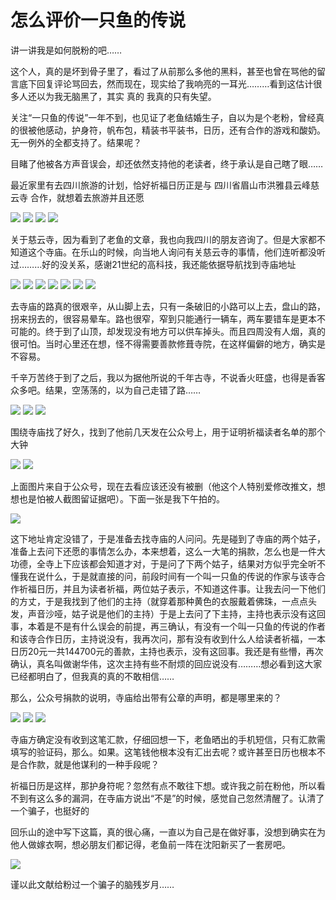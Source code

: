 # 怎么评价一只鱼的传说


讲一讲我是如何脱粉的吧…… 

这个人，真的是坏到骨子里了，看过了从前那么多他的黑料，甚至也曾在骂他的留言底下回复评论骂回去，然而现在，现实给了我响亮的一耳光………看到这估计很多人还以为我无脑黑了，其实 真的 我真的只有失望。

关注“一只鱼的传说”一年不到，也见证了老鱼结婚生子，自以为是个老粉，曾经真的很被他感动，护身符，帆布包，精装书平装书，日历，还有合作的游戏和酸奶。无一例外的全都支持了。结果呢？

目睹了他被各方声音误会，却还依然支持他的老读者，终于承认是自己瞎了眼……

最近家里有去四川旅游的计划，恰好祈福日历正是与 四川省眉山市洪雅县云峰慈云寺 合作，就想着去旅游并且还愿

![](https://ws1.sinaimg.cn/mw690/007HG4n9ly1g1md1tcc0oj30ku0zr77r.jpg)
![](https://ws1.sinaimg.cn/mw690/007HG4n9ly1g1mczm8gfaj30ku112jvc.jpg)
![](https://ws1.sinaimg.cn/mw690/007HG4n9ly1g1md0ryzrbj30ku112wht.jpg)
![](https://ws1.sinaimg.cn/mw690/007HG4n9ly1g1mcymdr9ij30d70o3q4i.jpg)

关于慈云寺，因为看到了老鱼的文章，我也向我四川的朋友咨询了。但是大家都不知道这个寺庙。在乐山的时候，向当地人询问有关慈云寺的事情，他们连听都没听过………好的没关系，感谢21世纪的高科技，我还能依据导航找到寺庙地址

![](https://ws1.sinaimg.cn/mw690/007HG4n9ly1g1md2y4ahij30bc06k0sp.jpg)
![](https://ws1.sinaimg.cn/mw690/007HG4n9ly1g1md36z6aej307u0d4aa5.jpg)
![](https://ws1.sinaimg.cn/mw690/007HG4n9ly1g1md3dgaqzj307d0d43yr.jpg)
![](https://ws1.sinaimg.cn/mw690/007HG4n9ly1g1md3lg3lsj30bo06kjrn.jpg)
![](https://ws1.sinaimg.cn/mw690/007HG4n9ly1g1md3s1p28j30bo06kq3g.jpg)
![](https://ws1.sinaimg.cn/mw690/007HG4n9ly1g1md3vj05wj30bo06kt90.jpg)
![](https://ws1.sinaimg.cn/mw690/007HG4n9ly1g1md413x8cj303p06k747.jpg)

去寺庙的路真的很艰辛，从山脚上去，只有一条破旧的小路可以上去，盘山的路，拐来拐去的，很容易晕车。路也很窄，窄到只能通行一辆车，两车要错车是更本不可能的。终于到了山顶，却发现没有地方可以供车掉头。而且四周没有人烟，真的很可怕。当时心里还在想，怪不得需要善款修葺寺院，在这样偏僻的地方，确实是不容易。

千辛万苦终于到了之后，我以为据他所说的千年古寺，不说香火旺盛，也得是香客众多吧。结果，空荡荡的，以为自己走错了路……

![](https://ws1.sinaimg.cn/large/007HG4n9ly1g1md4khcroj307e0d4dg5.jpg)
![](https://ws1.sinaimg.cn/large/007HG4n9ly1g1md4p57c1j307e0d43yo.jpg)
![](https://ws1.sinaimg.cn/large/007HG4n9ly1g1md4umuhtj307e0d4weu.jpg)

围绕寺庙找了好久，找到了他前几天发在公众号上，用于证明祈福读者名单的那个大钟

![](https://ws1.sinaimg.cn/large/007HG4n9ly1g1md54wf4kj307k0d5aad.jpg)
![](https://ws1.sinaimg.cn/large/007HG4n9ly1g1md58g0xbj309u0d4aai.jpg)

上面图片来自于公众号，现在去看应该还没有被删（他这个人特别爱修改推文，想想也是怕被人截图留证据吧）。下面一张是我下午拍的。

![](https://ws1.sinaimg.cn/large/007HG4n9ly1g1md5fupwlj30j70atjst.jpg)


这下地址肯定没错了，于是准备去找寺庙的人问问。先是碰到了寺庙的两个姑子，准备上去问下还愿的事情怎么办，本来想着，这么一大笔的捐款，怎么也是一件大功德，全寺上下应该都会知道才对，于是问了下两个姑子，结果对方似乎完全听不懂我在说什么，于是就直接的问，前段时间有一个叫一只鱼的传说的作家与该寺合作祈福日历，并且为读者祈福，两位姑子表示，不知道这件事。让我去问一下他们的方丈，于是我找到了他们的主持（就穿着那种黄色的衣服戴着佛珠，一点点头发，声音沙哑，姑子说是他们的主持）于是上去问了下主持，主持也表示没有这回事，本着是不是有什么误会的前提，再三确认，有没有一个叫一只鱼的传说的作者和该寺合作日历，主持说没有，我再次问，那有没有收到什么人给读者祈福，一本日历20元一共144700元的善款，主持也表示，没有这回事。我还是有些懵，再次确认，真名叫做谢华伟，这次主持有些不耐烦的回应说没有………想必看到这大家已经都明白了，但我真的真的不敢相信……

那么，公众号捐款的说明，寺庙给出带有公章的声明，都是哪里来的？

![](https://ws1.sinaimg.cn/large/007HG4n9ly1g1md5q8vyxj307p0d40t0.jpg)
![](https://ws1.sinaimg.cn/large/007HG4n9ly1g1md5u9w31j307e0d5wew.jpg)
![](https://ws1.sinaimg.cn/large/007HG4n9ly1g1md5ym4maj30fi0kbmxy.jpg)

寺庙方确定没有收到这笔汇款，仔细回想一下，老鱼晒出的手机短信，只有汇款需填写的验证码，那么。如果。这笔钱他根本没有汇出去呢？或许甚至日历也根本不是合作款，就是他谋利的一种手段呢？

祈福日历是这样，那护身符呢？忽然有点不敢往下想。或许我之前在粉他，所以看不到有这么多的漏洞，在寺庙方说出“不是”的时候，感觉自己忽然清醒了。认清了一个骗子，也挺好的

回乐山的途中写下这篇，真的很心痛，一直以为自己是在做好事，没想到确实在为他人做嫁衣啊，想必朋友们都记得，老鱼前一阵在沈阳新买了一套房吧。

![](https://ws1.sinaimg.cn/mw690/007HG4n9ly1g1md67y7gnj307g0d4wer.jpg)

谨以此文献给粉过一个骗子的脑残岁月……

<script>document.querySelector('body > div > h1:nth-child(1)').style.display="none";document.title = "怎么评价一只鱼的传说"</script>

